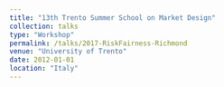 ```yaml
---
title: "13th Trento Summer School on Market Design"
collection: talks
type: "Workshop"
permalink: /talks/2017-RiskFairness-Richmond
venue: "University of Trento"
date: 2012-01-01
location: "Italy"
---
```

